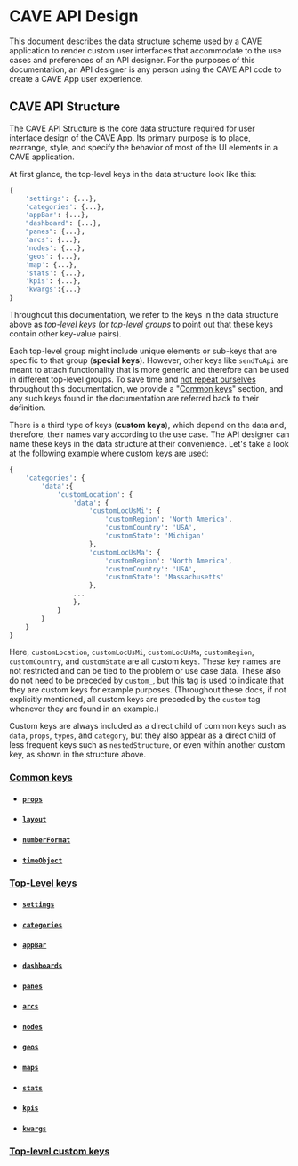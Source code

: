 # CAVE API Design
This document describes the data structure scheme used by a CAVE application to render custom user interfaces that accommodate to the use cases and preferences of an API designer. For the purposes of this documentation, an API designer is any person using the CAVE API code to create a CAVE App user experience.

## CAVE API Structure
The CAVE API Structure is the core data structure required for user interface design of the CAVE App. Its primary purpose is to place, rearrange, style, and specify the behavior of most of the UI elements in a CAVE application.

At first glance, the top-level keys in the data structure look like this:
```py
{
    'settings': {...},
    'categories': {...},
    'appBar': {...},
    "dashboard": {...},
    "panes": {...},
    'arcs': {...},
    'nodes': {...},
    'geos': {...},
    'map': {...},
    'stats': {...},
    'kpis': {...},
    'kwargs':{...}
}
```
Throughout this documentation, we refer to the keys in the data structure above as _top-level keys_ (or _top-level groups_ to point out that these keys contain other key-value pairs).

Each top-level group might include unique elements or sub-keys that are specific to that group (**special keys**). However, other keys like `sendToApi` are meant to attach functionality that is more generic and therefore can be used in different top-level groups. To save time and [not repeat ourselves](https://en.wikipedia.org/wiki/Don%27t_repeat_yourself) throughout this documentation, we provide a "[Common keys](#common-keys)" section, and any such keys found in the documentation are referred back to their definition.

There is a third type of keys (**custom keys**), which depend on the data and, therefore, their names vary according to the use case. The API designer can name these keys in the data structure at their convenience. Let's take a look at the following example where custom keys are used:
```py
{
    'categories': {
        'data':{
            'customLocation': {
                'data': {
                    'customLocUsMi': {
                        'customRegion': 'North America',
                        'customCountry': 'USA',
                        'customState': 'Michigan'
                    },
                    'customLocUsMa': {
                        'customRegion': 'North America',
                        'customCountry': 'USA',
                        'customState': 'Massachusetts'
                    },
                ...
                },
            }
        }
    }
}
```

Here, `customLocation`, `customLocUsMi`, `customLocUsMa`, `customRegion`, `customCountry`, and `customState` are all custom keys. These key names are not restricted and can be tied to the problem or use case data. These also do not need to be preceded by `custom_`, but this tag is used to indicate that they are custom keys for example purposes. (Throughout these docs, if not explicitly mentioned, all custom keys are preceded by the `custom` tag whenever they are found in an example.)

Custom keys are always included as a direct child of common keys such as `data`, `props`, `types`, and `category`, but they also appear as a direct child of less frequent keys such as `nestedStructure`, or even within another custom key, as shown in the structure above.

### [Common keys](docs/common_keys/common_keys.md)

- #### [`props`](docs/common_keys/props.md)

- #### [`layout`](docs/common_keys/layout.md)

- #### [`numberFormat`](docs/common_keys/number_format.md)

- #### [`timeObject`](docs/common_keys/time_object.md)


### [Top-Level keys](docs/all_keys/top_level_keys.md)

- #### [`settings`](docs/all_keys/settings.md)

- #### [`categories`](docs/all_keys/categories.md)

- #### [`appBar`](docs/all_keys/app_bar.md)

- #### [`dashboards`](docs/all_keys/dashboards.md)

- #### [`panes`](docs/all_keys/panes.md)

- #### [`arcs`](docs/all_keys/arcs.md)

- #### [`nodes`](docs/all_keys/nodes.md)

- #### [`geos`](docs/all_keys/geos.md)

- #### [`maps`](docs/all_keys/maps.md)

- #### [`stats`](docs/all_keys/stats.md)

- #### [`kpis`](docs/all_keys/kpis.md)

- #### [`kwargs`](docs/all_keys/kwargs.md)


### [Top-level custom keys](docs/custom_keys.md)
